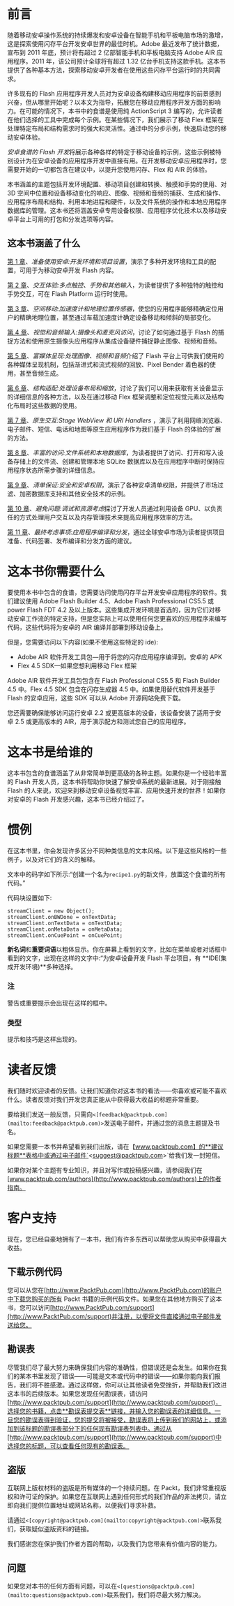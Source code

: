 # 前言

随着移动安卓操作系统的持续爆发和安卓设备在智能手机和平板电脑市场的激增，这是探索使用闪存平台开发安卓世界的最佳时机。Adobe 最近发布了统计数据，宣布到 2011 年底，预计将有超过 2 亿部智能手机和平板电脑支持 Adobe AIR 应用程序。2011 年，该公司预计全球将有超过 1.32 亿台手机支持这款手机。这本书提供了各种基本方法，探索移动安卓开发者在使用这些闪存平台运行时的共同需求。

许多现有的 Flash 应用程序开发人员对为安卓设备构建移动应用程序的前景感到兴奋，但从哪里开始呢？以本文为指导，拓展您在移动应用程序开发方面的影响力。在可能的情况下，本书中的食谱是使用纯 ActionScript 3 编写的，允许读者在他们选择的工具中完成每个示例。在某些情况下，我们展示了移动 Flex 框架在处理特定布局和结构需求时的强大和灵活性。通过中的分步示例，快速启动您的移动安卓体验。

*安卓食谱的 Flash 开发*将展示各种各样的特定于移动设备的示例，这些示例被特别设计为在安卓设备的应用程序开发中直接有用。在开发移动安卓应用程序时，您需要开始的一切都包含在建议中，以提升您使用闪存、Flex 和 AIR 的体验。

本书涵盖的主题包括开发环境配置、移动项目创建和转换、触摸和手势的使用、对 3D 空间中位置和设备移动变化的响应、图像、视频和音频的捕获、生成和操作、应用程序布局和结构、利用本地进程和硬件，以及文件系统的操作和本地应用程序数据库的管理。这本书还将涵盖安卓专用设备权限、应用程序优化技术以及移动安卓平台上可用的打包和分发选项等内容。

## 这本书涵盖了什么

[第 1 章](01.html "Chapter 1. Getting Ready to Work with Android: Development Environment and Project Setup")、*准备使用安卓:开发环境和项目设置*，演示了多种开发环境和工具的配置，可用于为移动安卓开发 Flash 内容。

[第 2 章](02.html "Chapter 2. Interaction Experience: Multitouch, Gestures, and Other Input")、*交互体验:多点触控、手势和其他输入*，为读者提供了多种独特的触控和手势交互，可在 Flash Platform 运行时使用。

[第 3 章](03.html "Chapter 3. Movement through Space: Accelerometer and Geolocation Sensors")、*空间移动:加速度计和地理位置传感器*，使您的应用程序能够精确定位用户的精确地理位置，甚至通过车载加速度计确定设备移动和倾斜的局部变化。

[第 4 章](04.html "Chapter 4. Visual and Audio Input: Camera and Microphone Access")、*视觉和音频输入:摄像头和麦克风访问*，讨论了如何通过基于 Flash 的捕捉方法和使用原生摄像头应用程序从集成设备硬件捕捉静止图像、视频和音频。

[第 5 章](05.html "Chapter 5. Rich Media Presentation: Working with Images, Video, and Audio")、*富媒体呈现:处理图像、视频和音频*介绍了 Flash 平台上可供我们使用的各种媒体呈现机制，包括渐进式和流式视频的回放、Pixel Bender 着色器的使用，甚至音频生成。

[第 6 章](06.html "Chapter 6. Structural Adaptation: Handling Device Layout and Scaling")、*结构适配:处理设备布局和缩放*，讨论了我们可以用来获取有关设备显示的详细信息的各种方法，以及在通过移动 Flex 框架调整和定位视觉元素以及结构化布局时这些数据的使用。

[第 7 章](07.html "Chapter 7. Native Interaction: StageWebView and URI Handlers")、*原生交互:Stage WebView 和 URI Handlers* ，演示了利用网络浏览器、电子邮件、短信、电话和地图等原生应用程序作为我们基于 Flash 的体验的扩展的方法。

[第 8 章](08.html "Chapter 8. Abundant Access: File System and Local Database")、*丰富的访问:文件系统和本地数据库*，为读者提供了访问、打开和写入设备存储上的文件流、创建和管理本地 SQLite 数据库以及在应用程序中断时保持应用程序状态所需步骤的详细信息。

[第 9 章](09.html "Chapter 9. Manifest Assurance: Security and Android Permissions")、*清单保证:安全和安卓权限*，演示了各种安卓清单权限，并提供了市场过滤、加密数据库支持和其他安全技术的示例。

[第 10 章](10.html "Chapter 10. Avoiding Problems: Debugging and Resource Considerations")、*避免问题:调试和资源考虑*探讨了开发人员通过利用设备 GPU、以负责任的方式处理用户交互以及内存管理技术来提高应用程序效率的方法。

[第 11 章](11.html "Chapter 11. Final Considerations: Application Compilation and Distribution")、*最终考虑事项:应用程序编译和分发*，通过全球安卓市场为读者提供项目准备、代码签署、发布编译和分发方面的建议。

# 这本书你需要什么

要使用本书中包含的食谱，您需要访问使用闪存平台开发安卓应用程序的软件。我们建议使用 Adobe Flash Builder 4.5、Adobe Flash Professional CS5.5 或 power Flash FDT 4.2 及以上版本。这些集成开发环境是首选的，因为它们对移动安卓工作流的特定支持，但是您实际上可以使用任何您更喜欢的应用程序来编写代码，这些代码将为安卓的 AIR 编译并部署到移动设备上。

但是，您需要访问以下内容(如果不使用这些特定的 ide):

*   Adobe AIR 软件开发工具包—用于将您的闪存应用程序编译到。安卓的 APK
*   Flex 4.5 SDK—如果您想利用移动 Flex 框架

Adobe AIR 软件开发工具包包含在 Flash Professional CS5.5 和 Flash Builder 4.5 中。Flex 4.5 SDK 包含在闪存生成器 4.5 中。如果使用替代软件开发基于 Flash 的安卓应用，这些 SDK 可以从 Adobe 开源网站免费下载。

您还需要确保能够访问运行安卓 2.2 或更高版本的设备，该设备安装了适用于安卓 2.5 或更高版本的 AIR，用于演示配方和测试您自己的应用程序。

# 这本书是给谁的

这本书包含的食谱涵盖了从非常简单到更高级的各种主题。如果你是一个经验丰富的 Flash 开发人员，这本书将帮助你快速了解安卓系统的最新进展。对于刚接触 Flash 的人来说，欢迎来到移动安卓设备视觉丰富、应用快速开发的世界！如果你对安卓的 Flash 开发感兴趣，这本书已经介绍过了。

# 惯例

在这本书里，你会发现许多区分不同种类信息的文本风格。以下是这些风格的一些例子，以及对它们的含义的解释。

文本中的码字如下所示:“创建一个名为`recipe1.py`的新文件，放置这个食谱的所有代码。”

代码块设置如下:

```
streamClient = new Object();
streamClient.onBWDone = onTextData;
streamClient.onTextData = onTextData;
streamClient.onMetaData = onMetaData;
streamClient.onCuePoint = onCuePoint;

```

**新名词**和**重要词语**以粗体显示。你在屏幕上看到的文字，比如在菜单或者对话框中看到的文字，出现在这样的文字中:“为安卓设备开发 Flash 平台项目，有 **IDE(集成开发环境)**多种选择。

### 注

警告或重要提示会出现在这样的框中。

### 类型

提示和技巧是这样出现的。

# 读者反馈

我们随时欢迎读者的反馈。让我们知道你对这本书的看法——你喜欢或可能不喜欢什么。读者反馈对我们开发您真正能从中获得最大收益的标题非常重要。

要给我们发送一般反馈，只需向`<[feedback@packtpub.com](mailto:feedback@packtpub.com)>`发送电子邮件，并通过您的消息主题提及书名。

如果您需要一本书并希望看到我们出版，请在【www.packtpub.com】的**建议标题**表格中或通过电子邮件`<[suggest@packtpub.com](mailto:suggest@packtpub.com)>`给我们发一封短信。

如果你对某个主题有专业知识，并且对写作或投稿感兴趣，请参阅我们在[www.packtpub.com/authors](http://www.packtpub.com/authors)上的作者指南。

# 客户支持

现在，您已经自豪地拥有了一本书，我们有许多东西可以帮助您从购买中获得最大收益。

## 下载示例代码

您可以从您在[http://www.PacktPub.com](http://www.PacktPub.com)的账户中下载您购买的所有 Packt 书籍的示例代码文件。如果您在其他地方购买了这本书，您可以访问[http://www.PacktPub.com/support](http://www.PacktPub.com/support)并注册，以便将文件直接通过电子邮件发送给您。

## 勘误表

尽管我们尽了最大努力来确保我们内容的准确性，但错误还是会发生。如果你在我们的某本书里发现了错误——可能是文本或代码中的错误——如果你能向我们报告，我们将不胜感激。通过这样做，你可以让其他读者免受挫折，并帮助我们改进这本书的后续版本。如果您发现任何勘误表，请访问[http://www.packtpub.com/support](http://www.packtpub.com/support)，选择您的书籍，点击**勘误表提交表**链接，并输入您的勘误表的详细信息。一旦您的勘误表得到验证，您的提交将被接受，勘误表将上传到我们的网站上，或添加到该标题的勘误表部分下的任何现有勘误表列表中。通过从[http://www.packtpub.com/support](http://www.packtpub.com/support)中选择您的标题，可以查看任何现有的勘误表。

## 盗版

互联网上版权材料的盗版是所有媒体的一个持续问题。在 Packt，我们非常重视版权和许可证的保护。如果您在互联网上遇到任何形式的我们作品的非法拷贝，请立即向我们提供位置地址或网站名称，以便我们寻求补救。

请通过`<[copyright@packtpub.com](mailto:copyright@packtpub.com)>`联系我们，获取疑似盗版资料的链接。

我们感谢您在保护我们作者方面的帮助，以及我们为您带来有价值内容的能力。

## 问题

如果您对本书的任何方面有问题，可以在`<[questions@packtpub.com](mailto:questions@packtpub.com)>`联系我们，我们将尽最大努力解决。